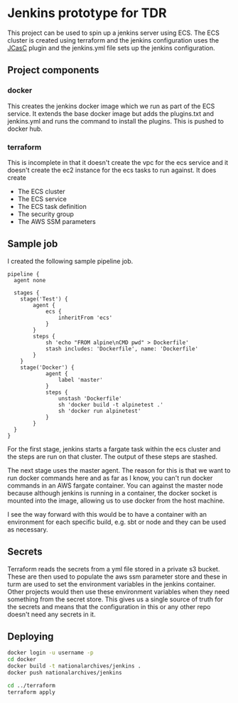 # Jenkins prototype for TDR

This project can be used to spin up a jenkins server using ECS. The ECS cluster is created using terraform and the jenkins configuration uses the [JCasC](https://jenkins.io/projects/jcasc/) plugin and the jenkins.yml file sets up the jenkins configuration. 

## Project components

### docker
This creates the jenkins docker image which we run as part of the ECS service. It extends the base docker image but adds the plugins.txt and jenkins.yml and runs the command to install the plugins. This is pushed to docker hub.

### terraform
This is incomplete in that it doesn't create the vpc for the ecs service and it doesn't create the ec2 instance for the ecs tasks to run against. It does create
* The ECS cluster
* The ECS service
* The ECS task definition
* The security group
* The AWS SSM parameters

## Sample job
I created the following sample pipeline job.

```
pipeline {
  agent none

  stages {
    stage('Test') {
        agent {
            ecs {
                inheritFrom 'ecs'            
            }
        }
        steps {
            sh 'echo "FROM alpine\nCMD pwd" > Dockerfile'
            stash includes: 'Dockerfile', name: 'Dockerfile'
        }
    }
    stage('Docker') {
            agent { 
                label 'master'
            }
            steps {
                unstash 'Dockerfile' 
                sh 'docker build -t alpinetest .'
                sh 'docker run alpinetest'
            }
        }
  }
}

```
For the first stage, jenkins starts a fargate task within the ecs cluster and the steps are run on that cluster. The output of these steps are stashed.

The next stage uses the master agent. The reason for this is that we want to run docker commands here and as far as I know, you can't run docker commands in an AWS fargate container. You can against the master node because although jenkins is running in a container, the docker socket is mounted into the image, allowing us to use docker from the host machine. 

I see the way forward with this would be to have a container with an environment for each specific build, e.g. sbt or node and they can be used as necessary.

## Secrets

Terraform reads the secrets from a yml file stored in a private s3 bucket. These are then used to populate the aws ssm parameter store and these in turm are used to set the environment variables in the jenkins container. 
Other projects would then use these environment variables when they need something from the secret store. This gives us a single source of truth for the secrets and means that the configuration in this or any other repo doesn't need any secrets in it. 

## Deploying

```bash
docker login -u username -p
cd docker 
docker build -t nationalarchives/jenkins .
docker push nationalarchives/jenkins

cd ../terraform
terraform apply
```

